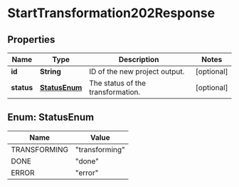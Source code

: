 

# StartTransformation202Response


## Properties

| Name | Type | Description | Notes |
|------------ | ------------- | ------------- | -------------|
|**id** | **String** | ID of the new project output. |  [optional] |
|**status** | [**StatusEnum**](#StatusEnum) | The status of the transformation. |  [optional] |



## Enum: StatusEnum

| Name | Value |
|---- | -----|
| TRANSFORMING | &quot;transforming&quot; |
| DONE | &quot;done&quot; |
| ERROR | &quot;error&quot; |



